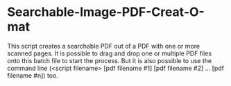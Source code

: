 # Searchable-Image-PDF-Creat-O-mat
This script creates a searchable PDF out of a PDF with one or more scanned pages. It is possible to drag and drop one or multiple PDF files onto this batch file to start the process. But it is also possible to use the command line (&lt;script filename> [pdf filename #1] [pdf filename #2] ... [pdf filename #n]) too.
